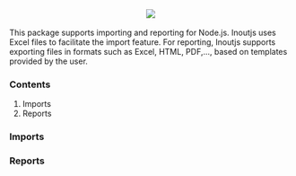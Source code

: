 <div align="center">
  <a href="https://github.com/KhonngNhoTen/inoutjs">
    <img src="https://i.postimg.cc/bwFbL578/inoutjs2-logo.png">
  </a>
</div>  
<br>
This package supports importing and reporting for Node.js. Inoutjs uses Excel files to facilitate the import feature.
For reporting, Inoutjs supports exporting files in formats such as Excel, HTML, PDF,..., based on templates provided by the user.


### Contents
1. Imports
2. Reports

### Imports

### Reports
